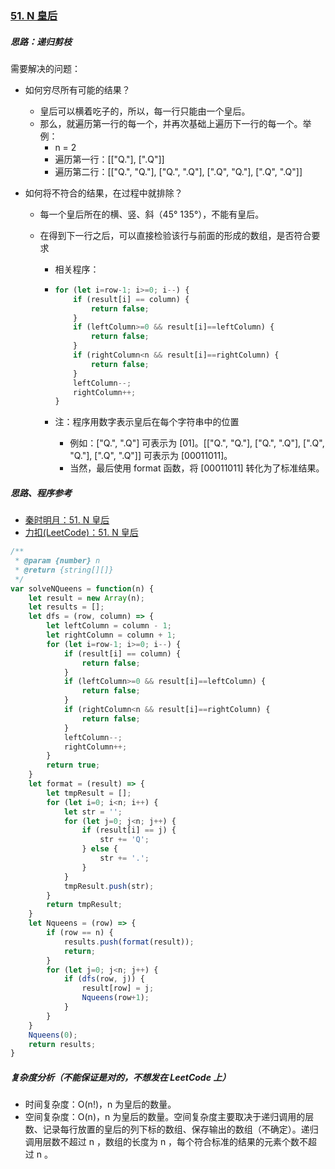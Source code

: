### [51. N 皇后](https://leetcode-cn.com/problems/n-queens/)

##### 思路：递归剪枝

需要解决的问题：

* 如何穷尽所有可能的结果？

  * 皇后可以横着吃子的，所以，每一行只能由一个皇后。
  * 那么，就遍历第一行的每一个，并再次基础上遍历下一行的每一个。举例：
    * n = 2
    * 遍历第一行：[["Q."], [".Q"]]
    * 遍历第二行：[["Q.", "Q."], ["Q.", ".Q"], [".Q", "Q."], [".Q", ".Q"]]



* 如何将不符合的结果，在过程中就排除？
  
  * 每一个皇后所在的横、竖、斜（45°  135°），不能有皇后。
  
  * 在得到下一行之后，可以直接检验该行与前面的形成的数组，是否符合要求
  
    * 相关程序：
  
    * ```javascript
      for (let i=row-1; i>=0; i--) {
          if (result[i] == column) {
              return false;
          }
          if (leftColumn>=0 && result[i]==leftColumn) {
              return false;
          }
          if (rightColumn<n && result[i]==rightColumn) {
              return false;
          }
          leftColumn--;
          rightColumn++;
      }
      ```
  
    * 注：程序用数字表示皇后在每个字符串中的位置
  
      * 例如：["Q.", ".Q"] 可表示为 [01]。[["Q.", "Q."], ["Q.", ".Q"], [".Q", "Q."], [".Q", ".Q"]] 可表示为 [00011011]。
      * 当然，最后使用 format 函数，将 [00011011] 转化为了标准结果。



##### 思路、程序参考

* [秦时明月：51. N 皇后](https://leetcode-cn.com/problems/n-queens/solution/51-nhuang-hou-by-alexer-660/)
* [力扣(LeetCode)：51. N 皇后](https://leetcode-cn.com/problems/n-queens/solution/nhuang-hou-by-leetcode/)



```javascript
/**
 * @param {number} n
 * @return {string[][]}
 */
var solveNQueens = function(n) {
    let result = new Array(n);
    let results = [];
    let dfs = (row, column) => {
        let leftColumn = column - 1;
        let rightColumn = column + 1;
        for (let i=row-1; i>=0; i--) {
            if (result[i] == column) {
                return false;
            }
            if (leftColumn>=0 && result[i]==leftColumn) {
                return false;
            }
            if (rightColumn<n && result[i]==rightColumn) {
                return false;
            }
            leftColumn--;
            rightColumn++;
        }
        return true;
    }
    let format = (result) => {
        let tmpResult = [];
        for (let i=0; i<n; i++) {
            let str = '';
            for (let j=0; j<n; j++) {
                if (result[i] == j) {
                    str += 'Q';
                } else {
                    str += '.';
                }
            }
            tmpResult.push(str);
        }
        return tmpResult;
    }
    let Nqueens = (row) => {
        if (row == n) {
            results.push(format(result));
            return;
        }
        for (let j=0; j<n; j++) {
            if (dfs(row, j)) {
                result[row] = j;
                Nqueens(row+1);
            }
        }
    }
    Nqueens(0);
    return results;
}
```



##### 复杂度分析（不能保证是对的，不想发在 LeetCode 上）

* 时间复杂度：O(n!)，n 为皇后的数量。
* 空间复杂度：O(n)，n 为皇后的数量。空间复杂度主要取决于递归调用的层数、记录每行放置的皇后的列下标的数组、保存输出的数组（不确定）。递归调用层数不超过 n ，数组的长度为 n ，每个符合标准的结果的元素个数不超过 n 。

